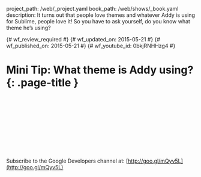 project_path: /web/_project.yaml
book_path: /web/shows/_book.yaml
description: It turns out that people love themes and whatever Addy is using for Sublime, people love it!  So you have to ask yourself, do you know what theme he’s using?

{# wf_review_required #}
{# wf_updated_on: 2015-05-21 #}
{# wf_published_on: 2015-05-21 #}
{# wf_youtube_id: 0bkjRNHHzg4 #}

# Mini Tip: What theme is Addy using? {: .page-title }


<div class="video-wrapper">
  <iframe class="devsite-embedded-youtube-video" data-video-id="0bkjRNHHzg4"
          data-autohide="1" data-showinfo="0" frameborder="0" allowfullscreen>
  </iframe>
</div>


Subscribe to the Google Developers channel at: [http://goo.gl/mQyv5L](http://goo.gl/mQyv5L)
